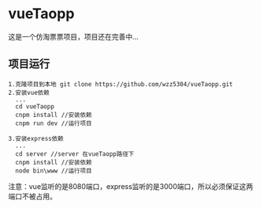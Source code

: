 # vueTaopp
这是一个仿淘票票项目，项目还在完善中...

## 项目运行
```
1.克隆项目到本地 git clone https://github.com/wzz5304/vueTaopp.git
2.安装vue依赖
  ...
  cd vueTaopp
  cnpm install //安装依赖
  cnpm run dev //运行项目

3.安装express依赖
  ...
  cd server //server 在vueTaopp路径下
  cnpm install //安装依赖
  node bin\www //运行项目
```
注意：vue监听的是8080端口，express监听的是3000端口，所以必须保证这两端口不被占用。
